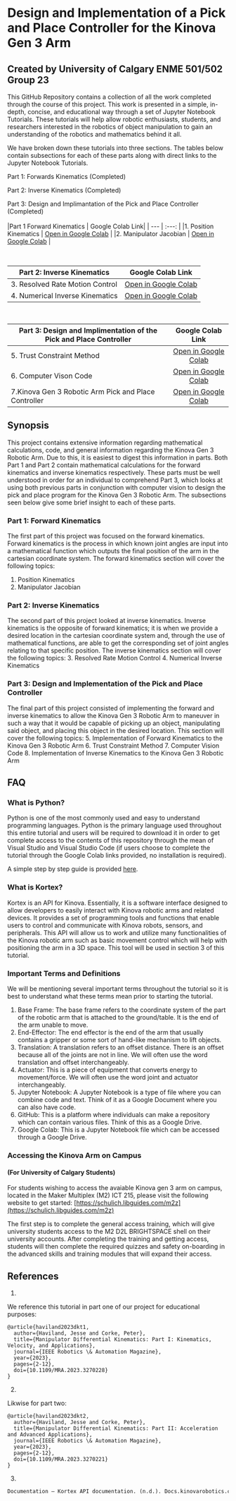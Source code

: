 # Design and Implementation of a Pick and Place Controller for the Kinova Gen 3 Arm

## Created by University of Calgary ENME 501/502 Group 23

This GitHub Repository contains a collection of all the work completed through the course of this project. This work is presented in a simple, in-depth, concise, and educational way through a set of Jupyter Notebook Tutorials. These tutorials will help allow robotic enthusiasts, students, and researchers interested in the robotics of object manipulation to gain an understanding of the robotics and mathematics behind it all. 

We have broken down these tutorials into three sections. The tables below contain subsections for each of these parts along with direct links to the Jupyter Notebook Tutorials.

Part 1: Forwards Kinematics (Completed)

Part 2: Inverse Kinematics (Completed)

Part 3: Design and Implimantation of the Pick and Place Controller (Completed)
<br>
<br>
|Part 1 Forward Kinematics | Google Colab Link|
| ---                       | :---:                 |
|1. Position Kinematics                        | [Open in Google Colab](https://colab.research.google.com/drive/1g35uhfY7_xWpHOWx1P-7ra2q78EAMfEj?usp=sharing)                   |
|2. Manipulator Jacobian                        | [Open in Google Colab](https://colab.research.google.com/drive/1UusMWc5AYaRV8-5Zdo2Z9An0ylFIpavR?usp=sharing)                       |


<br>

|Part 2: Inverse Kinematics  | Google Colab Link|
| ---                        | :---:                 | 
|3. Resolved Rate Motion Control                     |[Open in Google Colab](https://colab.research.google.com/drive/1stDfdA4EYBy2L_KH_8mWTpmLZx1ZPEuX#scrollTo=BTOBDNN83A3n)                    |
|4. Numerical Inverse Kinematics                     |[Open in Google Colab](https://colab.research.google.com/drive/16Fr9mwFxgioye5OSf3-heZUe-vu89Pm2)                |

<br>

|Part 3: Design and Implimentation of the Pick and Place Controller| Google Colab Link|
| ---                                                              | :---:                 |
|5. Trust Constraint Method                   | [Open in Google Colab](https://colab.research.google.com/drive/1pJDImFs-ytFj88h5XOlPONxh1ScuNfLG#scrollTo=_bv8ODYZ4U52)                       |
|6. Computer Vison Code                    | [Open in Google Colab](https://colab.research.google.com/drive/105GEpzdTqPD_siRIzO0QI_cWIa34ZFCE)                      |
|7.Kinova Gen 3 Robotic Arm Pick and Place Controller                                                             | [Open in Google Colab](https://colab.research.google.com/drive/18irPSeUh2W0wV8vZxzd21Yjus2K8gEmY)                      |


## Synopsis

This project contains extensive information regarding mathematical calculations, code, and general information regarding the Kinova Gen 3 Robotic Arm. Due to this, it is easiest to digest this information in parts. Both Part 1 and Part 2 contain mathematical calculations for the forward kinematics and inverse kinematics respectively. These parts must be well understood in order for an individual to comprehend Part 3, which looks at using both previous parts in conjunction with computer vision to design the pick and place program for the Kinova Gen 3 Robotic Arm. The subsections seen below give some brief insight to each of these parts. 

### Part 1: Forward Kinematics
The first part of this project was focused on the forward kinematics. Forward kinematics is the process in which known joint angles are input into a mathematical function which outputs the final position of the arm in the cartesian coordinate system. The forward kinematics section will cover the following topics: 
1. Position Kinematics
2. Manipulator Jacobian

### Part 2: Inverse Kinematics
The second part of this project looked at inverse kinematics. Inverse kinematics is the opposite of forward kinematics; it is when we provide a desired location in the cartesian coordinate system and, through the use of mathematical functions, are able to get the corresponding set of joint angles relating to that specific position. The inverse kinematics section will cover the following topics: 
3. Resolved Rate Motion Control
4. Numerical Inverse Kinematics


### Part 3: Design and Implementation of the Pick and Place Controller
The final part of this project consisted of implementing the forward and inverse kinematics to allow the Kinova Gen 3 Robotic Arm to maneuver in such a way that it would be capable of picking up an object, manipulating said object, and placing this object in the desired location. This section will cover the following topics:
5. Implementation of Forward Kinematics to the Kinova Gen 3 Robotic Arm
6. Trust Constraint Method
7. Computer Vision Code
8. Implementation of Inverse Kinematics to the Kinova Gen 3 Robotic Arm


## FAQ

### What is Python?
Python is one of the most commonly used and easy to understand programming languages. Python is the primary language used throughout this entire tutorial and users will be required to download it in order to get complete access to the contents of this repository through the mean of Visual Studio and Visual Studio Code (if users choose to complete the tutorial through the Google Colab links provided, no installation is required).

 A simple step by step guide is provided [here](Installation_Tutorials/Install_Python/Install_Python.md).


### What is Kortex?
Kortex is an API for Kinova. Essentially, it is a software interface designed to allow developers to easily interact with Kinova robotic arms and related devices. It provides a set of programming tools and functions that enable users to control and communicate with Kinova robots, sensors, and peripherals. This API will allow us to work and utilize many functionalities of the Kinova robotic arm such as basic movement control which will help with positioning the arm in a 3D space. This tool will be used in section 3 of this tutorial. 

### Important Terms and Definitions
We will be mentioning several important terms throughout the tutorial so it is best to understand what these terms mean prior to starting the tutorial.
1. Base Frame: The base frame refers to the coordinate system of the part of the robotic arm that is attached to the ground/table. It is the end of the arm unable to move.
2. End-Effector: The end effector is the end of the arm that usually contains a gripper or some sort of hand-like mechanism to lift objects.
3. Translation: A translation refers to an offset distance. There is an offset because all of the joints are not in line. We will often use the word translation and offset interchangeably.
4. Actuator: This is a piece of equipment that converts energy to movement/force. We will often use the word joint and actuator interchangeably.
6. Jupyter Notebook: A Jupyter Notebook is a type of file where you can combine code and text. Think of it as a Google Document where you can also have code.
7. GitHub: This is a platform where individuals can make a repository which can contain various files. Think of this as a Google Drive.
8. Google Colab: This is a Jupyter Notebook file which can be accessed through a Google Drive.

### Accessing the Kinova Arm on Campus
#### (For University of Calgary Students)
For students wishing to access the avaiable Kinova gen 3 arm on campus, located in the Maker Multiplex (M2) ICT 215, please visit the following website to get started:  [https://schulich.libguides.com/m2z](https://schulich.libguides.com/m2z)

The first step is to complete the general access training, which will give university students access to the M2 D2L BRIGHTSPACE shell on their university accounts. After completing the training and getting access, students will then complete the required quizzes and safety on-boarding in the advanced skills and training modules that will expand their access.

## References

1.
We reference this tutorial in part one of our project for educational purposes:
``` 
@article{haviland2023dkt1,
  author={Haviland, Jesse and Corke, Peter},
  title={Manipulator Differential Kinematics: Part I: Kinematics, Velocity, and Applications},
  journal={IEEE Robotics \& Automation Magazine}, 
  year={2023},
  pages={2-12},
  doi={10.1109/MRA.2023.3270228}
}
```
2.
Likwise for part two:
```
@article{haviland2023dkt2,
  author={Haviland, Jesse and Corke, Peter},
  title={Manipulator Differential Kinematics: Part II: Acceleration and Advanced Applications},
  journal={IEEE Robotics \& Automation Magazine}, 
  year={2023},
  pages={2-12},
  doi={10.1109/MRA.2023.3270221}
}
```
3.
```py
Documentation — Kortex API documentation. (n.d.). Docs.kinovarobotics.com. Retrieved March 1, 2024, from https://docs.kinovarobotics.com/index.html
```
‌
